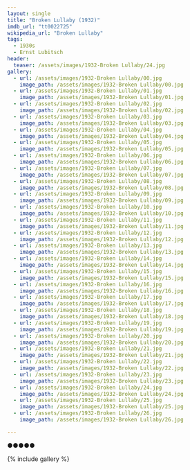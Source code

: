 ```yaml
---
layout: single
title: "Broken Lullaby (1932)"
imdb_url: "tt0022725"
wikipedia_url: "Broken Lullaby"
tags:
  - 1930s 
  - Ernst Lubitsch
header:
  teaser: /assets/images/1932-Broken Lullaby/24.jpg
gallery:
  - url: /assets/images/1932-Broken Lullaby/00.jpg
    image_path: /assets/images/1932-Broken Lullaby/00.jpg  
  - url: /assets/images/1932-Broken Lullaby/01.jpg
    image_path: /assets/images/1932-Broken Lullaby/01.jpg
  - url: /assets/images/1932-Broken Lullaby/02.jpg
    image_path: /assets/images/1932-Broken Lullaby/02.jpg
  - url: /assets/images/1932-Broken Lullaby/03.jpg
    image_path: /assets/images/1932-Broken Lullaby/03.jpg
  - url: /assets/images/1932-Broken Lullaby/04.jpg
    image_path: /assets/images/1932-Broken Lullaby/04.jpg
  - url: /assets/images/1932-Broken Lullaby/05.jpg
    image_path: /assets/images/1932-Broken Lullaby/05.jpg
  - url: /assets/images/1932-Broken Lullaby/06.jpg
    image_path: /assets/images/1932-Broken Lullaby/06.jpg
  - url: /assets/images/1932-Broken Lullaby/07.jpg
    image_path: /assets/images/1932-Broken Lullaby/07.jpg
  - url: /assets/images/1932-Broken Lullaby/08.jpg
    image_path: /assets/images/1932-Broken Lullaby/08.jpg
  - url: /assets/images/1932-Broken Lullaby/09.jpg
    image_path: /assets/images/1932-Broken Lullaby/09.jpg
  - url: /assets/images/1932-Broken Lullaby/10.jpg
    image_path: /assets/images/1932-Broken Lullaby/10.jpg
  - url: /assets/images/1932-Broken Lullaby/11.jpg
    image_path: /assets/images/1932-Broken Lullaby/11.jpg
  - url: /assets/images/1932-Broken Lullaby/12.jpg
    image_path: /assets/images/1932-Broken Lullaby/12.jpg
  - url: /assets/images/1932-Broken Lullaby/13.jpg
    image_path: /assets/images/1932-Broken Lullaby/13.jpg
  - url: /assets/images/1932-Broken Lullaby/14.jpg
    image_path: /assets/images/1932-Broken Lullaby/14.jpg
  - url: /assets/images/1932-Broken Lullaby/15.jpg
    image_path: /assets/images/1932-Broken Lullaby/15.jpg
  - url: /assets/images/1932-Broken Lullaby/16.jpg
    image_path: /assets/images/1932-Broken Lullaby/16.jpg
  - url: /assets/images/1932-Broken Lullaby/17.jpg
    image_path: /assets/images/1932-Broken Lullaby/17.jpg
  - url: /assets/images/1932-Broken Lullaby/18.jpg
    image_path: /assets/images/1932-Broken Lullaby/18.jpg
  - url: /assets/images/1932-Broken Lullaby/19.jpg
    image_path: /assets/images/1932-Broken Lullaby/19.jpg
  - url: /assets/images/1932-Broken Lullaby/20.jpg
    image_path: /assets/images/1932-Broken Lullaby/20.jpg
  - url: /assets/images/1932-Broken Lullaby/21.jpg
    image_path: /assets/images/1932-Broken Lullaby/21.jpg
  - url: /assets/images/1932-Broken Lullaby/22.jpg
    image_path: /assets/images/1932-Broken Lullaby/22.jpg
  - url: /assets/images/1932-Broken Lullaby/23.jpg
    image_path: /assets/images/1932-Broken Lullaby/23.jpg
  - url: /assets/images/1932-Broken Lullaby/24.jpg
    image_path: /assets/images/1932-Broken Lullaby/24.jpg
  - url: /assets/images/1932-Broken Lullaby/25.jpg
    image_path: /assets/images/1932-Broken Lullaby/25.jpg
  - url: /assets/images/1932-Broken Lullaby/26.jpg
    image_path: /assets/images/1932-Broken Lullaby/26.jpg

---
```

●●●●●

{% include gallery %}
